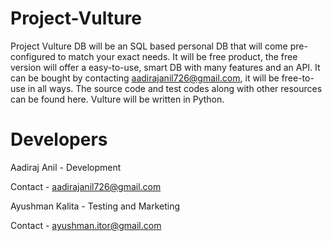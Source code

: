 # Project-Vulture
Project Vulture DB will be an SQL based personal DB that will come pre-configured to match your exact needs. It will be free product, the free version will offer a easy-to-use, smart DB with many features and an API. It can be bought by contacting aadirajanil726@gmail.com, it will be free-to-use in all ways. The source code and test codes along with other resources can be found here. Vulture will be written in Python. 

# Developers
Aadiraj Anil - Development

Contact - aadirajanil726@gmail.com


Ayushman Kalita - Testing and Marketing

Contact - ayushman.itor@gmail.com

